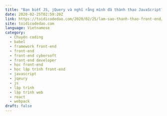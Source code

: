 ```yaml
---
title: "Bạn biết JS, jQuery và nghĩ rằng mình đã thành thạo JavaScript? Hãy để hiện thực vả bạn sml"
date: 2020-02-25T02:59:20Z
link: https://toidicodedao.com/2020/02/25/lam-sao-thanh-thao-front-end/?utm_medium=RSS&utm_source=news.12bit.vn
site: toidicodedao.com
language: Vietnamese
category:
  - Chuyện coding
  - babel
  - framework front-end
  - front-end
  - front-end cybersoft
  - front-end developer
  - học front-end
  - học lập trình front-end
  - javascript
  - jqeury
  - js
  - lập trình
  - lập trình web
  - react
  - webpack
draft: false
---
```

